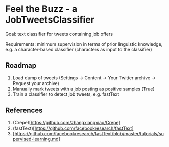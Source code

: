 # Feel the Buzz - a JobTweetsClassifier

Goal: text classifier for tweets containing job offers

Requirements: minimum supervision in terms of prior linguistic knowledge, e.g. a character-based classifier (characters as input to the classifier)

## Roadmap

1. Load dump of tweets (Settings -> Content -> Your Twitter archive -> Request your archive)
2. Manually mark tweets with a job posting as positive samples (True)
3. Train a classifier to detect job tweets, e.g. fastText

## References

1. (Crepe)[https://github.com/zhangxiangxiao/Crepe]
2. (fastText)[https://github.com/facebookresearch/fastText]
3. [https://github.com/facebookresearch/fastText/blob/master/tutorials/supervised-learning.md]
